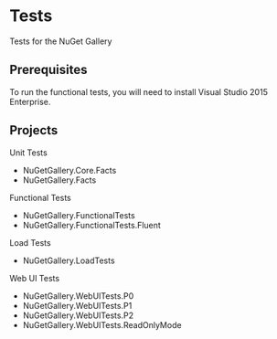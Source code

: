 # Tests

Tests for the NuGet Gallery

## Prerequisites

To run the functional tests, you will need to install Visual Studio 2015 Enterprise. 

## Projects

Unit Tests
*  NuGetGallery.Core.Facts
*  NuGetGallery.Facts

Functional Tests
*  NuGetGallery.FunctionalTests
*  NuGetGallery.FunctionalTests.Fluent

Load Tests
*  NuGetGallery.LoadTests

Web UI Tests
*  NuGetGallery.WebUITests.P0
*  NuGetGallery.WebUITests.P1
*  NuGetGallery.WebUITests.P2
*  NuGetGallery.WebUITests.ReadOnlyMode
